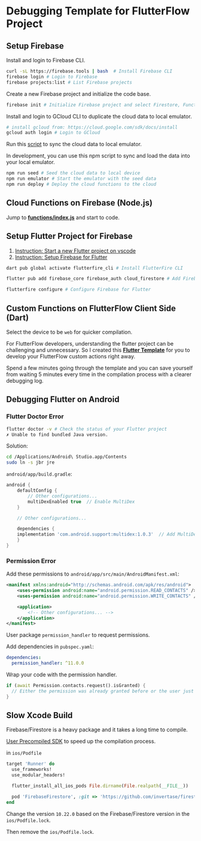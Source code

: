 # Debugging Template for FlutterFlow Project

## Setup Firebase

Install and login to Firebase CLI.

```bash
curl -sL https://firebase.tools | bash  # Install Firebase CLI
firebase login # Login to Firebase
firebase projects:list # List Firebase projects
```

Create a new Firebase project and initialize the code base.

```bash
firebase init # Initialize Firebase project and select Firestore, Functions, and Emulators
```

Install and login to GCloud CLI to duplicate the cloud data to local emulator.

```bash
# install gcloud from: https://cloud.google.com/sdk/docs/install
gcloud auth login # Login to GCloud
```

Run this [script](./functions/seed.bash) to sync the cloud data to local emulator.

In development, you can use this npm script to sync and load the data into your local emulator.

```bash
npm run seed # Seed the cloud data to local device
npm run emulator # Start the emulator with the seed data
npm run deploy # Deploy the cloud functions to the cloud
```

## Cloud Functions on Firebase (Node.js)

Jump to [**functions/index.js**](./functions/index.js) and start to code.

## Setup Flutter Project for Firebase

1. [Instruction: Start a new Flutter project on vscode](https://docs.flutter.dev/get-started/test-drive?tab=vscode)
2. [Instruction: Setup Firebase for Flutter](https://firebase.google.com/docs/flutter/setup?platform=ios)

```bash
dart pub global activate flutterfire_cli # Install FlutterFire CLI

flutter pub add firebase_core firebase_auth cloud_firestore # Add Firebase packages

flutterfire configure # Configure Firebase for Flutter
```

## Custom Functions on FlutterFlow Client Side (Dart)

Select the device to be `web` for quicker compilation.

For FlutterFlow developers, understanding the flutter project can be challenging and unnecessary. So I created this [**Flutter Template**](./client_functions/lib/main.dart) for you to develop your FlutterFlow custom actions right away.

Spend a few minutes going through the template and you can save yourself from waiting 5 minutes every time in the compilation process with a clearer debugging log.

## Debugging Flutter on Android

### Flutter Doctor Error

```bash
flutter doctor -v # Check the status of your Flutter project
✗ Unable to find bundled Java version.
```

Solution:

```bash
cd /Applications/Android\ Studio.app/Contents
sudo ln -s jbr jre
```

`android/app/build.gradle`:

```gradle
android {
    defaultConfig {
        // Other configurations...
        multiDexEnabled true  // Enable MultiDex
    }

    // Other configurations...

    dependencies {
    implementation 'com.android.support:multidex:1.0.3'  // Add MultiDex
    }
}
```

### Permission Error

Add these permissions to `android/app/src/main/AndroidManifest.xml`:

```xml
<manifest xmlns:android="http://schemas.android.com/apk/res/android">
    <uses-permission android:name="android.permission.READ_CONTACTS" />  // Add these permissions
    <uses-permission android:name="android.permission.WRITE_CONTACTS" />   // Add these permissions

    <application>
        <!-- Other configurations... -->
    </application>
</manifest>
```

User package `permission_handler` to request permissions.

Add dependencies in `pubspec.yaml`:

```yaml
dependencies:
  permission_handler: ^11.0.0
```

Wrap your code with the permission handler.

```dart
if (await Permission.contacts.request().isGranted) {
  // Either the permission was already granted before or the user just granted it.
}
```

## Slow Xcode Build

Firebase/Firestore is a heavy package and it takes a long time to compile.

[User Precompiled SDK](https://github.com/invertase/firestore-ios-sdk-frameworks#supported-firebase-ios-sdk-versions) to speed up the compilation process.

in `ios/Podfile`

```ruby
target 'Runner' do
  use_frameworks!
  use_modular_headers!

  flutter_install_all_ios_pods File.dirname(File.realpath(__FILE__))

  pod 'FirebaseFirestore', :git => 'https://github.com/invertase/firestore-ios-sdk-frameworks.git', :tag => '10.22.0'  # Add this line
end
```

Change the version `10.22.0` based on the Firebase/Firestore version in the `ios/Podfile.lock`.

Then remove the `ios/Podfile.lock`.
